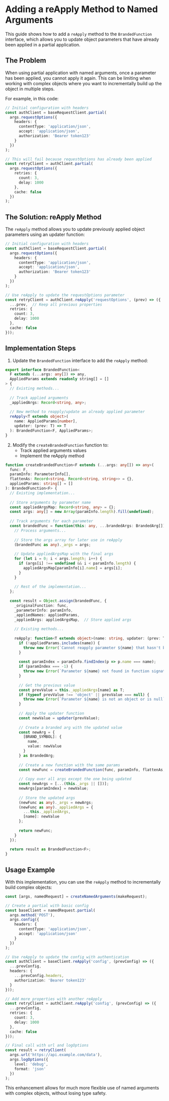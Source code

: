 # Adding a reApply Method to Named Arguments

This guide shows how to add a `reApply` method to the `BrandedFunction` interface, which allows you to update object parameters that have already been applied in a partial application.

## The Problem

When using partial application with named arguments, once a parameter has been applied, you cannot apply it again. This can be limiting when working with complex objects where you want to incrementally build up the object in multiple steps.

For example, in this code:

```typescript
// Initial configuration with headers
const authClient = baseRequestClient.partial(
  args.requestOptions({
    headers: {
      contentType: 'application/json',
      accept: 'application/json',
      authorization: 'Bearer token123'
    }
  })
);

// This will fail because requestOptions has already been applied
const retryClient = authClient.partial(
  args.requestOptions({
    retries: {
      count: 3,
      delay: 1000
    },
    cache: false
  })
);
```

## The Solution: reApply Method

The `reApply` method allows you to update previously applied object parameters using an updater function:

```typescript
// Initial configuration with headers
const authClient = baseRequestClient.partial(
  args.requestOptions({
    headers: {
      contentType: 'application/json',
      accept: 'application/json',
      authorization: 'Bearer token123'
    }
  })
);

// Use reApply to update the requestOptions parameter
const retryClient = authClient.reApply('requestOptions', (prev) => ({
  ...prev,  // Keep all previous properties
  retries: {
    count: 3,
    delay: 1000
  },
  cache: false
}));
```

## Implementation Steps

1. Update the `BrandedFunction` interface to add the `reApply` method:

```typescript
export interface BrandedFunction<
  F extends (...args: any[]) => any,
  AppliedParams extends readonly string[] = []
> {
  // Existing methods...
  
  // Track applied arguments
  _appliedArgs: Record<string, any>;
  
  // New method to reapply/update an already applied parameter
  reApply<T extends object>(
    name: AppliedParams[number], 
    updater: (prev: T) => T
  ): BrandedFunction<F, AppliedParams>;
}
```

2. Modify the `createBrandedFunction` function to:
   - Track applied arguments values
   - Implement the reApply method

```typescript
function createBrandedFunction<F extends (...args: any[]) => any>(
  func: F,
  paramInfo: ParameterInfo[],
  flattenAs: Record<string, Record<string, string>> = {},
  appliedParams: string[] = []
): BrandedFunction<F> {
  // Existing implementation...
  
  // Store arguments by parameter name
  const appliedArgsMap: Record<string, any> = {};
  const args: any[] = new Array(paramInfo.length).fill(undefined);
  
  // Track arguments for each parameter
  const brandedFunc = function(this: any, ...brandedArgs: BrandedArg[]): any {
    // Process arguments...
    
    // Store the args array for later use in reApply
    (brandedFunc as any)._args = args;
    
    // Update appliedArgsMap with the final args
    for (let i = 0; i < args.length; i++) {
      if (args[i] !== undefined && i < paramInfo.length) {
        appliedArgsMap[paramInfo[i].name] = args[i];
      }
    }
    
    // Rest of the implementation...
  };
  
  const result = Object.assign(brandedFunc, {
    _originalFunction: func,
    _parameterInfo: paramInfo,
    _appliedNames: appliedParams,
    _appliedArgs: appliedArgsMap,  // Store applied args
    
    // Existing methods...
    
    reApply: function<T extends object>(name: string, updater: (prev: T) => T): BrandedFunction<F> {
      if (!appliedParams.includes(name)) {
        throw new Error(`Cannot reapply parameter ${name} that hasn't been applied yet`);
      }
      
      const paramIndex = paramInfo.findIndex(p => p.name === name);
      if (paramIndex === -1) {
        throw new Error(`Parameter ${name} not found in function signature`);
      }
      
      // Get the previous value
      const prevValue = this._appliedArgs[name] as T;
      if (typeof prevValue !== 'object' || prevValue === null) {
        throw new Error(`Parameter ${name} is not an object or is null`);
      }
      
      // Apply the updater function
      const newValue = updater(prevValue);
      
      // Create a branded arg with the updated value
      const newArg = { 
        [BRAND_SYMBOL]: { 
          name, 
          value: newValue 
        } 
      } as BrandedArg;
      
      // Create a new function with the same params 
      const newFunc = createBrandedFunction(func, paramInfo, flattenAs, appliedParams);
      
      // Copy over all args except the one being updated
      const newArgs = [...(this._args || [])];
      newArgs[paramIndex] = newValue;
      
      // Store the updated args
      (newFunc as any)._args = newArgs;
      (newFunc as any)._appliedArgs = {
        ...this._appliedArgs,
        [name]: newValue
      };
      
      return newFunc;
    }
  });
  
  return result as BrandedFunction<F>;
}
```

## Usage Example

With this implementation, you can use the `reApply` method to incrementally build complex objects:

```typescript
const [args, namedRequest] = createNamedArguments(makeRequest);

// Create a partial with basic config
const baseClient = namedRequest.partial(
  args.method('POST'),
  args.config({
    headers: {
      contentType: 'application/json',
      accept: 'application/json'
    }
  })
);

// Use reApply to update the config with authentication
const authClient = baseClient.reApply('config', (prevConfig) => ({
  ...prevConfig,
  headers: {
    ...prevConfig.headers,
    authorization: 'Bearer token123'
  }
}));

// Add more properties with another reApply
const retryClient = authClient.reApply('config', (prevConfig) => ({
  ...prevConfig,
  retries: {
    count: 3,
    delay: 1000
  },
  cache: false
}));

// Final call with url and logOptions
const result = retryClient(
  args.url('https://api.example.com/data'),
  args.logOptions({
    level: 'debug',
    format: 'json'
  })
);
```

This enhancement allows for much more flexible use of named arguments with complex objects, without losing type safety.